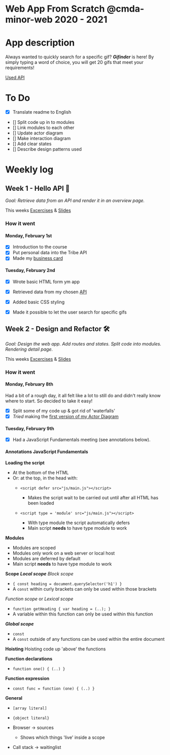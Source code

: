 # Web App From Scratch @cmda-minor-web 2020 - 2021

# App description
Always wanted to quickly search for a specific gif? ***Gifinder*** is here! By simply typing a word of choice, you will get 20 gifs that meet your requirements!

[Used API](https://developers.giphy.com/docs/api/)



# To Do
- [x] Translate readme to English
- [] Split code up in to modules
- [] Link modules to each other
- [] Update actor diagram
- [] Make interaction diagram
- [] Add clear states
- [] Describe design patterns used



# Weekly log

## Week 1 - Hello API 🐒
*Goal: Retrieve data from an API and render it in an overview page.*

This weeks [Excercises](https://github.com/cmda-minor-web/web-app-from-scratch-2021/blob/master/course/week-1.md) & [Slides](https://docs.google.com/presentation/d/1hXfgIhBzJ2QXDmpKpMcx7G-a9R_fVrcPdeOyM3G0I00/edit?usp=sharing)

### How it went
#### Monday, February 1st
- [x] Introduction to the course
- [x] Put personal data into the Tribe API 
- [x] Made my [business card](https://lisaoude.github.io/kickoff-2021/)

#### Tuesday, February 2nd
- [x] Wrote basic HTML form ym app
- [x] Retrieved data from my chosen [API](https://developers.giphy.com/docs/api/)
- [x] Added basic CSS styling
- [x] Made it possible to let the user search for specific gifs




## Week 2 - Design and Refactor 🛠
*Goal: Design the web app. Add routes and states. Split code into modules. Rendering detail page.*

This weeks [Excercises](https://github.com/cmda-minor-web/web-app-from-scratch-2021/blob/master/course/week-2.md) & [Slides](https://docs.google.com/presentation/d/1ycANqFk9LtrZCBJF2TyQ1c_bejjEctSlb-52xbK_P1g/edit?usp=sharing)


### How it went
#### Monday, February 8th
Had a bit of a rough day, it all felt like a lot to still do and didn't really know where to start. So decided to take it easy!
- [x] Split some of my code up & got rid of 'waterfalls'
- [x] *Tried* making the [first version of my Actor Diagram](/blob/master/images/v1_actordiagram.png)

#### Tuesday, February 9th
- [x] Had a JavaScript Fundamentals meeting (see annotations below).




#### Annotations JavaScript Fundamentals 
**Loading the script**
- At the bottom of the HTML
- Or: at the top, in the head with:
    - ```<script defer src="js/main.js"></script>```
        - Makes the script wait to be carried out until after all HTML has been loaded

    - ```<script type = 'module' src="js/main.js"></script>```
        - With type module the script automatically defers
        - Main script **needs** to have type module to work


**Modules**
- Modules are scoped
- Modules only work on a web server or local host
- Modules are deferred by default
- Main script **needs** to have type module to work


**Scope**
***Local scope***
*Block scope*
- ```{ const heading = document.querySelector('h1') }```
- A ```const``` within curly brackets can only be used within those brackets

*Function scope* or *Lexical scope*
- ```function getHeading { var heading = (..); }```
- A variable within this function can only be used within this function

***Global scope***
- ```const``` 
- A ```const``` outside of any functions can be used within the entire document


**Hoisting**
Hoisting code up 'above' the functions


**Function declarations**
- ```function one() { (..) }```

**Function expression**
- ```const func = function (one) { (..) }```


**General**
- ```[array literal]```
- ```{object literal}```

- Browser -> sources
    - Shows which things 'live' inside a scope 

- Call stack -> waitinglist 


<!--In this course you will learn to build a web application without frameworks or unnecessary libraries, but with vanilla HTML, CSS & JavaScript as much as possible. The end result is a modular, single page web app (SPA). Data will be retrieved from an external API of your choice, manipulated and finally shown in the UI of the App. You will learn different ways to structure code and develop your own coding style. With the gained knowledge you will be able to build interactive prototypes, based on real data. Also you will gain a better understanding of how API's, frameworks and libraries work.-->

<!--## Learning goals-->

<!--
* _You can add structure to your code by applying patterns. You can defend the choice for the chosen patterns_
* _You can retrieve data, manipulate it and dynamically convert it to html elements using templating_
* _You understand how you can work with an external API using asynchronous code_
* _You understand how you can manage state in your application and you inform the user of state where necessary_
-->

<!--
[Rubric](https://docs.google.com/spreadsheets/d/1vJJ4EhIqkefWj1nWFp0Pnvy1Kld-S2V3qwZgC6XQO0c/edit?usp=sharing), with learning goals
[Overall planning](https://teams.microsoft.com/l/file/95EAEC95-4AB8-4E62-A810-2445969460B6?tenantId=0907bb1e-21fc-476f-8843-02d09ceb59a7&fileType=xlsx&objectUrl=https%3A%2F%2Ficthva.sharepoint.com%2Fsites%2FFDMCI_EDU__CMD20_21_Minor_Web_5i7j73jt%2FShared%20Documents%2F02%20-%20Web%20App%20From%20Scratch%2FWAFS%202021%20Planning.xlsx&baseUrl=https%3A%2F%2Ficthva.sharepoint.com%2Fsites%2FFDMCI_EDU__CMD20_21_Minor_Web_5i7j73jt&serviceName=teams&threadId=19:9bd8abc7b32c4e0196ddbaae12cf8e79@thread.tacv2&groupId=5d001f9a-0a4b-4768-92b1-0f1768328ba3)
-->








<!--### Week 3 - Wrapping up 🎁-->

<!--
Goal:
Manipulate data. Reflect on end result
-->

<!--[Excercises](https://github.com/cmda-minor-web/web-app-from-scratch-2021/blob/master/course/week-3.md)-->

<!--[Slides](https://docs.google.com/presentation/d/1yZi-ODpENKHMr0-kpKmnCI6dGSgXS9oeLxMXCJnieic/edit?usp=sharing)-->

<!--
## Best Practices
All work during this course will be tested against our [Best Practices for JavaScript](https://github.com/cmda-minor-web/best-practices/blob/master/javascript.md).
-->

<!-- Add a link to your live demo in Github Pages 🌐-->

<!-- ☝️ replace this description with a description of your own work -->

<!-- replace the code in the /docs folder with your own, so you can showcase your work with GitHub Pages 🌍 -->

<!-- Add a nice poster image here at the end of the week, showing off your shiny frontend 📸 -->

<!-- Maybe a table of contents here? 📚 -->

<!-- How about a section that describes how to install this project? 🤓 -->

<!-- ...but how does one use this project? What are its features 🤔 -->

<!-- What external data source is featured in your project and what are its properties 🌠 -->

<!-- Maybe a checklist of done stuff and stuff still on your wishlist? ✅ -->

<!-- How about a license here? 📜 (or is it a licence?) 🤷 -->
